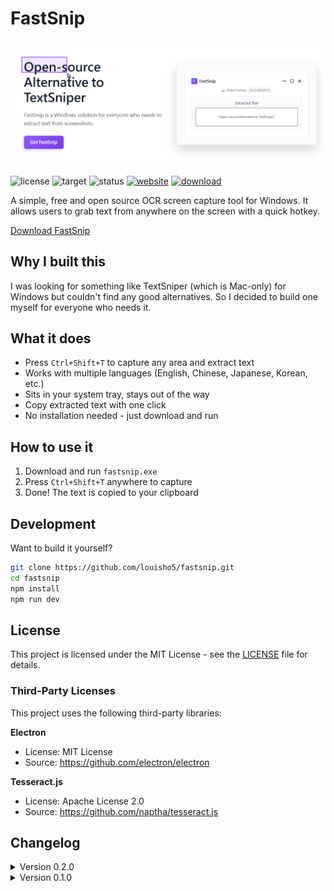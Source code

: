 # FastSnip

[![FastSnip](screenshot.gif)](https://louisho5.github.io/fastsnip/)

![license](https://img.shields.io/badge/license-MIT-blue)  ![target](https://img.shields.io/badge/target-Windows-blue)  ![status](https://img.shields.io/badge/status-beta-green)  [![website](https://img.shields.io/badge/website-online-green)](https://louisho5.github.io/fastsnip/)  [![download](https://img.shields.io/badge/free_download-grey)](https://louisho5.github.io/fastsnip/)

A simple, free and open source OCR screen capture tool for Windows. It allows users to grab text from anywhere on the screen with a quick hotkey.

[Download FastSnip](https://louisho5.github.io/fastsnip/)

## Why I built this

I was looking for something like TextSniper (which is Mac-only) for Windows but couldn't find any good alternatives. So I decided to build one myself for everyone who needs it.

## What it does

- Press `Ctrl+Shift+T` to capture any area and extract text
- Works with multiple languages (English, Chinese, Japanese, Korean, etc.)
- Sits in your system tray, stays out of the way
- Copy extracted text with one click
- No installation needed - just download and run

## How to use it

1. Download and run `fastsnip.exe` 
2. Press `Ctrl+Shift+T` anywhere to capture
3. Done! The text is copied to your clipboard

## Development

Want to build it yourself?

```bash
git clone https://github.com/louisho5/fastsnip.git
cd fastsnip
npm install
npm run dev
```

## License

This project is licensed under the MIT License - see the [LICENSE](LICENSE) file for details.

### Third-Party Licenses

This project uses the following third-party libraries:

**Electron**
- License: MIT License
- Source: https://github.com/electron/electron

**Tesseract.js**
- License: Apache License 2.0
- Source: https://github.com/naptha/tesseract.js

## Changelog

<details>
  <summary>Version 0.2.0</summary>

  Added support for automatic clipboard copying
</details>

<details>
  <summary>Version 0.1.0</summary>

  Initial release
</details>

